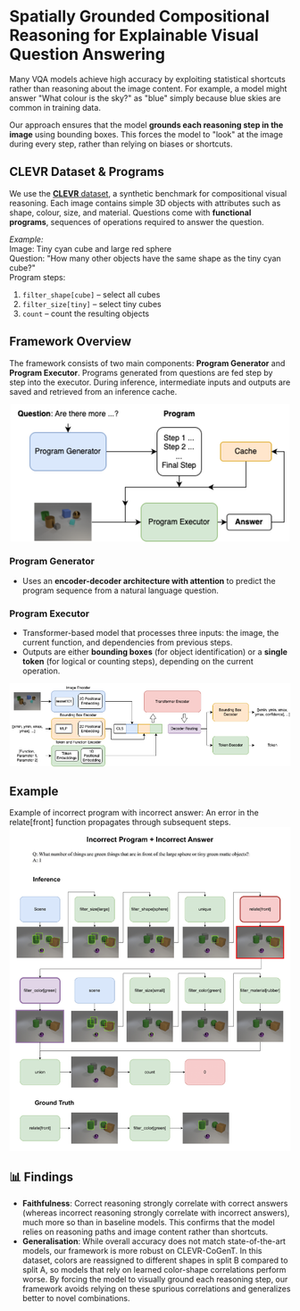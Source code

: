 # Spatially Grounded Compositional Reasoning for Explainable Visual Question Answering

Many VQA models achieve high accuracy by exploiting statistical shortcuts rather than reasoning about the image content. For example, a model might answer "What colour is the sky?" as "blue" simply because blue skies are common in training data.  

Our approach ensures that the model **grounds each reasoning step in the image** using bounding boxes. This forces the model to "look" at the image during every step, rather than relying on biases or shortcuts.

## CLEVR Dataset & Programs

We use the [**CLEVR** dataset](https://github.com/facebookresearch/clevr-dataset-gen), a synthetic benchmark for compositional visual reasoning. Each image contains simple 3D objects with attributes such as shape, colour, size, and material. Questions come with **functional programs**, sequences of operations required to answer the question.  

*Example:*  
Image: Tiny cyan cube and large red sphere  
Question: "How many other objects have the same shape as the tiny cyan cube?"  
Program steps:  
1. `filter_shape[cube]` – select all cubes  
2. `filter_size[tiny]` – select tiny cubes  
3. `count` – count the resulting objects  

## Framework Overview

The framework consists of two main components: **Program Generator** and **Program Executor**. Programs generated from questions are fed step by step into the executor. During inference, intermediate inputs and outputs are saved and retrieved from an inference cache.  

<p align="center">
  <img src="overall.png" alt="Overall Framework" width="500">
</p>


### Program Generator
* Uses an **encoder-decoder architecture with attention** to predict the program sequence from a natural language question.  

### Program Executor
* Transformer-based model that processes three inputs: the image, the current function, and dependencies from previous steps.  
* Outputs are either **bounding boxes** (for object identification) or a **single token** (for logical or counting steps), depending on the current operation.  

![Program Executor Architecture](architecture.png)  

## Example 

Example of incorrect program with incorrect answer: An error in the relate[front] function propagates through subsequent steps.
![Incorrect Reasoning Example](example-1.png)  

## 📊 Findings

* **Faithfulness**: Correct reasoning strongly correlate with correct answers (whereas incorrect reasoning strongly correlate with incorrect answers), much more so than in baseline models. This confirms that the model relies on reasoning paths and image content rather than shortcuts.  
* **Generalisation**: While overall accuracy does not match state-of-the-art models, our framework is more robust on CLEVR-CoGenT. In this dataset, colors are reassigned to different shapes in split B compared to split A, so models that rely on learned color-shape correlations perform worse. By forcing the model to visually ground each reasoning step, our framework avoids relying on these spurious correlations and generalizes better to novel combinations.

